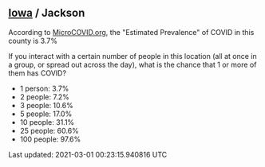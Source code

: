 
## [Iowa](/united-states/iowa) / Jackson

According to [MicroCOVID.org](http://microcovid.org),
the "Estimated Prevalence" of COVID in this county is 3.7%

If you interact with a certain number of people in this location
(all at once in a group, or spread out across the day), what is the chance that
1 or more of them has COVID?

- 1 person: 3.7%
- 2 people: 7.2%
- 3 people: 10.6%
- 5 people: 17.0%
- 10 people: 31.1%
- 25 people: 60.6%
- 100 people: 97.6%

Last updated: 2021-03-01 00:23:15.940816 UTC
